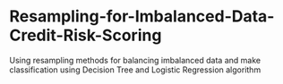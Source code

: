 # Resampling-for-Imbalanced-Data-Credit-Risk-Scoring
Using resampling methods for balancing imbalanced data and make classification using Decision Tree and Logistic Regression algorithm
